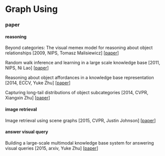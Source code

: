 # Graph Using

### paper


#### reasoning

Beyond categories: The visual memex model for reasoning about object relationships \[2009, NIPS, Tomasz Malisiewicz\] \[[paper](http://papers.nips.cc/paper/3647-beyond-categories-the-visual-memex-model-for-reasoning-about-object-relationships.pdf)\]

Random walk inference and learning in a large scale knowledge base \[2011, NIPS, Ni Lao\] \[[paper](http://citeseerx.ist.psu.edu/viewdoc/download?doi=10.1.1.674.8037&rep=rep1&type=pdf)\]

Reasoning about object affordances in a knowledge base representation \[2014, ECCV, Yuke Zhu\] \[[paper](http://citeseerx.ist.psu.edu/viewdoc/download?doi=10.1.1.674.8037&rep=rep1&type=pdf)\]

Capturing long-tail distributions of object subcategories \[2014, CVPR, Xiangxin Zhu\] \[[paper](https://www.cv-foundation.org/openaccess/content_cvpr_2014/papers/Zhu_Capturing_Long-tail_Distributions_2014_CVPR_paper.pdf)\]

#### image retrieval

Image retrieval using scene graphs \[2015, CVPR, Justin Johnson\] \[[paper](http://openaccess.thecvf.com/content_cvpr_2015/papers/Johnson_Image_Retrieval_Using_2015_CVPR_paper.pdf)\]

#### answer visual query

Building a large-scale multimodal knowledge base system for answering visual queries \[2015, arxiv, Yuke Zhu\] \[[paper](https://arxiv.org/pdf/1507.05670.pdf)\]





